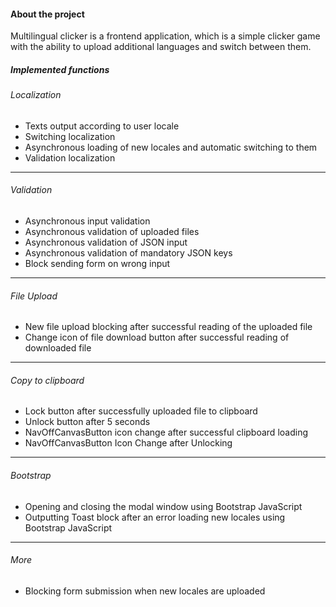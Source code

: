 #### About the project

Multilingual clicker is a frontend application, which is a simple clicker game with the ability to upload additional languages and switch between them.

##### Implemented functions

###### Localization

- Texts output according to user locale
- Switching localization
- Asynchronous loading of new locales and automatic switching to them
- Validation localization

---

###### Validation

- Asynchronous input validation
- Asynchronous validation of uploaded files
- Asynchronous validation of JSON input
- Asynchronous validation of mandatory JSON keys
- Block sending form on wrong input

---

###### File Upload

- New file upload blocking after successful reading of the uploaded file
- Change icon of file download button after successful reading of downloaded file

---

###### Copy to clipboard

- Lock button after successfully uploaded file to clipboard
- Unlock button after 5 seconds
- NavOffCanvasButton icon change after successful clipboard loading
- NavOffCanvasButton Icon Change after Unlocking

---

###### Bootstrap

- Opening and closing the modal window using Bootstrap JavaScript
- Outputting Toast block after an error loading new locales using Bootstrap JavaScript

---

###### More

- Blocking form submission when new locales are uploaded
